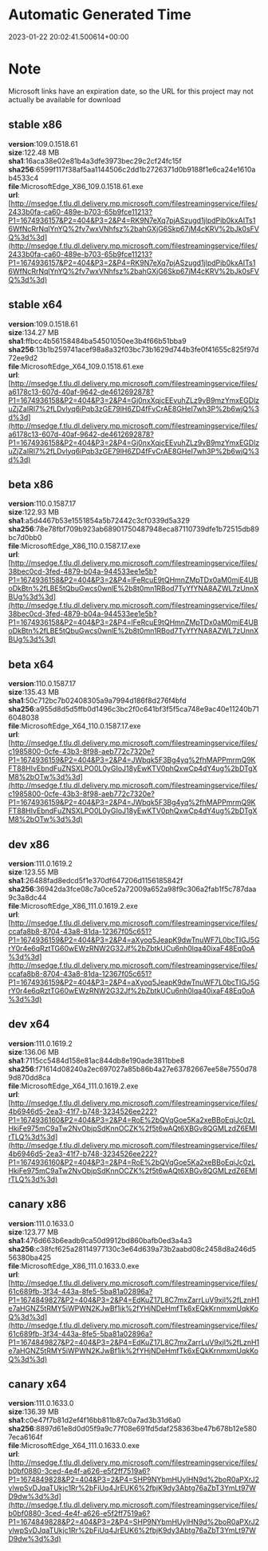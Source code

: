 # Automatic Generated Time
2023-01-22 20:02:41.500614+00:00

# Note
Microsoft links have an expiration date, so the URL for this project may not actually be available for download

## stable x86
**version**:109.0.1518.61  
**size**:122.48 MB  
**sha1**:16aca38e02e81b4a3dfe3973bec29c2cf24fc15f  
**sha256**:6599f117f38af5aa1144506c2dd1b2726371d0b9188f1e6ca24e1610ab4533c4  
**file**:MicrosoftEdge_X86_109.0.1518.61.exe  
**url**:[http://msedge.f.tlu.dl.delivery.mp.microsoft.com/filestreamingservice/files/2433b0fa-ca60-489e-b703-65b9fce11213?P1=1674936157&P2=404&P3=2&P4=RK9N7eXq7pjASzugd1jlpdPib0kxAITs16WfNcRrNqlYnYQ%2fv7wxVNhfsz%2bahGXjG6Skp67jM4cKRV%2bJk0sFVQ%3d%3d](http://msedge.f.tlu.dl.delivery.mp.microsoft.com/filestreamingservice/files/2433b0fa-ca60-489e-b703-65b9fce11213?P1=1674936157&P2=404&P3=2&P4=RK9N7eXq7pjASzugd1jlpdPib0kxAITs16WfNcRrNqlYnYQ%2fv7wxVNhfsz%2bahGXjG6Skp67jM4cKRV%2bJk0sFVQ%3d%3d)  

## stable x64
**version**:109.0.1518.61  
**size**:134.27 MB  
**sha1**:ffbcc4b56158484ba54501050ee3b4f66b51bba9  
**sha256**:13b1b259741acef98a8a32f03bc73b1629d744b3fe0f41655c825f97d72ee9d2  
**file**:MicrosoftEdge_X64_109.0.1518.61.exe  
**url**:[http://msedge.f.tlu.dl.delivery.mp.microsoft.com/filestreamingservice/files/a6178c13-607d-40af-9642-de4612692878?P1=1674936158&P2=404&P3=2&P4=Gj0nxXqjcEEvuhZLz9vB9mzYmxEGDlzuZjZaIRI7%2fLDvlyq6iPqb3zGE79lH6ZD4fFvCrAE8GHeI7wh3P%2b6wjQ%3d%3d](http://msedge.f.tlu.dl.delivery.mp.microsoft.com/filestreamingservice/files/a6178c13-607d-40af-9642-de4612692878?P1=1674936158&P2=404&P3=2&P4=Gj0nxXqjcEEvuhZLz9vB9mzYmxEGDlzuZjZaIRI7%2fLDvlyq6iPqb3zGE79lH6ZD4fFvCrAE8GHeI7wh3P%2b6wjQ%3d%3d)  

## beta x86
**version**:110.0.1587.17  
**size**:122.93 MB  
**sha1**:a5d4467b53e1551854a5b72442c3cf0339d5a329  
**sha256**:78e78fbf709b923ab68901750487948eca87110739dfe1b72515db89bc7d0bb0  
**file**:MicrosoftEdge_X86_110.0.1587.17.exe  
**url**:[http://msedge.f.tlu.dl.delivery.mp.microsoft.com/filestreamingservice/files/38bec0cd-3fed-4879-b04a-944533ee1e5b?P1=1674936158&P2=404&P3=2&P4=lFeRcuE9tQHmnZMpTDx0aM0miE4UBoDkBtn%2fLBE5tQbuGwcs0wnlE%2b8t0mn1RBod7TyYfYNA8AZWL7zUnnXBUg%3d%3d](http://msedge.f.tlu.dl.delivery.mp.microsoft.com/filestreamingservice/files/38bec0cd-3fed-4879-b04a-944533ee1e5b?P1=1674936158&P2=404&P3=2&P4=lFeRcuE9tQHmnZMpTDx0aM0miE4UBoDkBtn%2fLBE5tQbuGwcs0wnlE%2b8t0mn1RBod7TyYfYNA8AZWL7zUnnXBUg%3d%3d)  

## beta x64
**version**:110.0.1587.17  
**size**:135.43 MB  
**sha1**:50c712bc7b02408305a9a7994d186f8d276f4bfd  
**sha256**:a955d8d5d5ffb0d1496c3bc2f0c641bf3f5f5ca748e9ac40e11240b716048038  
**file**:MicrosoftEdge_X64_110.0.1587.17.exe  
**url**:[http://msedge.f.tlu.dl.delivery.mp.microsoft.com/filestreamingservice/files/c1985800-0cfe-43b3-8f98-aeb772c7320e?P1=1674936159&P2=404&P3=2&P4=JWbqk5F3Bg4yq%2fhMAPPmrmQ9KFT88HIvEbndFuZNSXLPO0L0yGIoJ18yEwKTV0phQxwCp4dY4ug%2bDTgXM8%2bOTw%3d%3d](http://msedge.f.tlu.dl.delivery.mp.microsoft.com/filestreamingservice/files/c1985800-0cfe-43b3-8f98-aeb772c7320e?P1=1674936159&P2=404&P3=2&P4=JWbqk5F3Bg4yq%2fhMAPPmrmQ9KFT88HIvEbndFuZNSXLPO0L0yGIoJ18yEwKTV0phQxwCp4dY4ug%2bDTgXM8%2bOTw%3d%3d)  

## dev x86
**version**:111.0.1619.2  
**size**:123.55 MB  
**sha1**:26488fad8edcd5f1e370df647206d1156185842f  
**sha256**:36942da3fce08c7a0ce52a72009a652a98f9c306a2fab1f5c787daa9c3a8dc44  
**file**:MicrosoftEdge_X86_111.0.1619.2.exe  
**url**:[http://msedge.f.tlu.dl.delivery.mp.microsoft.com/filestreamingservice/files/ccafa8b8-8704-43a8-81da-12367f05c651?P1=1674936159&P2=404&P3=2&P4=aXyoq5JeapK9dwTnuWF7L0bcTIGJ5GrY0r4e6qRztTG60wEWzRNW2G32Jf%2bZbtkUCu6nh0lqa40ixaF48Eq0oA%3d%3d](http://msedge.f.tlu.dl.delivery.mp.microsoft.com/filestreamingservice/files/ccafa8b8-8704-43a8-81da-12367f05c651?P1=1674936159&P2=404&P3=2&P4=aXyoq5JeapK9dwTnuWF7L0bcTIGJ5GrY0r4e6qRztTG60wEWzRNW2G32Jf%2bZbtkUCu6nh0lqa40ixaF48Eq0oA%3d%3d)  

## dev x64
**version**:111.0.1619.2  
**size**:136.06 MB  
**sha1**:7115cc5484d158e81ac844db8e190ade3811bbe8  
**sha256**:f71614d08240a2ec697027a85b86b4a27e63782667ee58e7550d789d870dd8ca  
**file**:MicrosoftEdge_X64_111.0.1619.2.exe  
**url**:[http://msedge.f.tlu.dl.delivery.mp.microsoft.com/filestreamingservice/files/4b6946d5-2ea3-41f7-b748-3234526ee222?P1=1674936160&P2=404&P3=2&P4=RoE%2bQVqGoe5Ka2xeBBoEqiJc0zLHkiFe975mC9aTw2NvObjpSdKnnOCZK%2f5t6wAQt6XBGv8QGMLzdZ6EMIrTLQ%3d%3d](http://msedge.f.tlu.dl.delivery.mp.microsoft.com/filestreamingservice/files/4b6946d5-2ea3-41f7-b748-3234526ee222?P1=1674936160&P2=404&P3=2&P4=RoE%2bQVqGoe5Ka2xeBBoEqiJc0zLHkiFe975mC9aTw2NvObjpSdKnnOCZK%2f5t6wAQt6XBGv8QGMLzdZ6EMIrTLQ%3d%3d)  

## canary x86
**version**:111.0.1633.0  
**size**:123.77 MB  
**sha1**:476d663b6eadb9ca50d9912bd860bafb0ed3a4a3  
**sha256**:c38fcf625a28114977130c3e64d639a73b2aabd08c2458d8a246d556380ba425  
**file**:MicrosoftEdge_X86_111.0.1633.0.exe  
**url**:[http://msedge.f.tlu.dl.delivery.mp.microsoft.com/filestreamingservice/files/61c689fb-3f34-443a-8fe5-5ba81a02896a?P1=1674849827&P2=404&P3=2&P4=EdKuZ17L8C7mxZarrLuV9xjl%2fLznH1e7aHGNZ5tRMY5iWPWN2KJwBf1ik%2fYHjNDeHmfTk6xEQkKrnmxmUqkKoQ%3d%3d](http://msedge.f.tlu.dl.delivery.mp.microsoft.com/filestreamingservice/files/61c689fb-3f34-443a-8fe5-5ba81a02896a?P1=1674849827&P2=404&P3=2&P4=EdKuZ17L8C7mxZarrLuV9xjl%2fLznH1e7aHGNZ5tRMY5iWPWN2KJwBf1ik%2fYHjNDeHmfTk6xEQkKrnmxmUqkKoQ%3d%3d)  

## canary x64
**version**:111.0.1633.0  
**size**:136.39 MB  
**sha1**:c0e47f7b81d2ef4f16bb811b87c0a7ad3b31d6a0  
**sha256**:8897d61e8d0d05f9a9c77f08e691fd5daf258363be47b678b12e5807eca6164f  
**file**:MicrosoftEdge_X64_111.0.1633.0.exe  
**url**:[http://msedge.f.tlu.dl.delivery.mp.microsoft.com/filestreamingservice/files/b0bf0880-3ced-4e4f-a626-e5f2ff7519a6?P1=1674849828&P2=404&P3=2&P4=SHP9NYbmHUyIHN9d%2boR0aPXrJ2ylwpSvDJqaTUkjc1Rr%2bFiUq4JrEUK6%2fbjK9dy3Abtg76aZbT3YmLt97WD9dw%3d%3d](http://msedge.f.tlu.dl.delivery.mp.microsoft.com/filestreamingservice/files/b0bf0880-3ced-4e4f-a626-e5f2ff7519a6?P1=1674849828&P2=404&P3=2&P4=SHP9NYbmHUyIHN9d%2boR0aPXrJ2ylwpSvDJqaTUkjc1Rr%2bFiUq4JrEUK6%2fbjK9dy3Abtg76aZbT3YmLt97WD9dw%3d%3d)  

